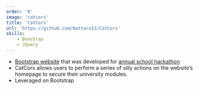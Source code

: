 ```yaml
---
order: '0'
image: 'catcors'
title: 'CatCors'
url: 'https://github.com/Nattaro13/CatCors'
skills: 
    - Boostrap
    - JQuery
---
```

- [Bootstrap website](https://devpost.com/software/catcors) that was developed for [annual school hackathon](https://hacknroll2016.devpost.com/)
- CatCors allows users to perform a series of silly actions on the website’s homepage to secure their university modules.
- Leveraged on Bootstrap
